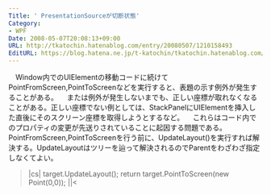 ```yaml
---
Title: ' PresentationSourceが切断状態'
Category:
- WPF
Date: 2008-05-07T20:08:13+09:00
URL: http://tkatochin.hatenablog.com/entry/20080507/1210158493
EditURL: https://blog.hatena.ne.jp/t-katochin/tkatochin.hatenablog.com/atom/entry/6653586347154754811
---
```


　Window内でのUIElementの移動コードに続けてPointFromScreen,PointToScreenなどを実行すると、表題の示す例外が発生することがある。
　または例外が発生しないまでも、正しい座標が取れなくなることがある。正しい座標でない例としては、StackPanelにUIElementを挿入した直後にそのスクリーン座標を取得しようとするなど。
　これらはコード内でのプロパティの変更が先送りされていることに起因する問題である。PointFromScreen,PointToScreenを行う前に、UpdateLayout()を実行すれば解決する。UpdateLayoutはツリーを辿って解決されるのでParentをわざわざ指定しなくてよい。
>|cs|
  target.UpdateLayout();
  return target.PointToScreen(new Point(0,0));
||<
